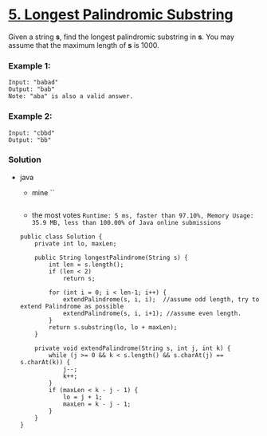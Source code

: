 # [5. Longest Palindromic Substring](https://leetcode.com/problems/longest-palindromic-substring/)

Given a string **s**, find the longest palindromic substring in **s**. You may assume that the maximum length of **s** is 1000.

### Example 1:
```
Input: "babad"
Output: "bab"
Note: "aba" is also a valid answer.
```

### Example 2:
```
Input: "cbbd"
Output: "bb"
```


### Solution
* java 
  * mine ``
  ```
  ```
  
  * the most votes `Runtime: 5 ms, faster than 97.10%, Memory Usage: 35.9 MB, less than 100.00% of Java online submissions`
  ```
  public class Solution {
      private int lo, maxLen;

      public String longestPalindrome(String s) {
          int len = s.length();
          if (len < 2)
              return s;

          for (int i = 0; i < len-1; i++) {
              extendPalindrome(s, i, i);  //assume odd length, try to extend Palindrome as possible
              extendPalindrome(s, i, i+1); //assume even length.
          }
          return s.substring(lo, lo + maxLen);
      }

      private void extendPalindrome(String s, int j, int k) {
          while (j >= 0 && k < s.length() && s.charAt(j) == s.charAt(k)) {
              j--;
              k++;
          }
          if (maxLen < k - j - 1) {
              lo = j + 1;
              maxLen = k - j - 1;
          }
      }
  }
  ```
